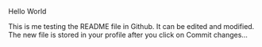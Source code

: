 Hello World

This is me testing the README file in Github.
It can be edited and modified. The new file is stored in your profile after you click on Commit changes...
